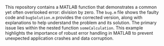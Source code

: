 This repository contains a MATLAB function that demonstrates a common yet often overlooked error: division by zero. The `bug.m` file shows the faulty code and `bugSolution.m` provides the corrected version, along with explanations to help understand the problem and its solution. The primary issue lies within the nested function `someCalculation`. This example highlights the importance of robust error handling in MATLAB to prevent unexpected application crashes and data corruption.